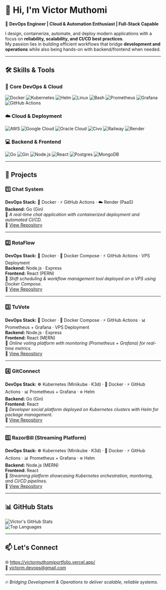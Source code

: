 # 👋 Hi, I'm Victor Muthomi

🚀 **DevOps Engineer | Cloud & Automation Enthusiast | Full-Stack Capable**

I design, containerize, automate, and deploy modern applications with a focus on **reliability, scalability, and CI/CD best practices**.  
My passion lies in building efficient workflows that bridge **development and operations** while also being hands-on with backend/frontend when needed.

---

## 🛠️ Skills & Tools

### 🚀 Core DevOps & Cloud

![Docker](https://img.shields.io/badge/Docker-2496ED?logo=docker&logoColor=white)
![Kubernetes](https://img.shields.io/badge/Kubernetes-326CE5?logo=kubernetes&logoColor=white)
![Helm](https://img.shields.io/badge/Helm-0F1689?logo=helm&logoColor=white)
![Linux](https://img.shields.io/badge/Linux-FCC624?logo=linux&logoColor=black)
![Bash](https://img.shields.io/badge/Bash-4EAA25?logo=gnu-bash&logoColor=white)
![Prometheus](https://img.shields.io/badge/Prometheus-E6522C?logo=prometheus&logoColor=white)
![Grafana](https://img.shields.io/badge/Grafana-F46800?logo=grafana&logoColor=white)
![GitHub Actions](https://img.shields.io/badge/GitHub%20Actions-2088FF?logo=github-actions&logoColor=white)

### ☁️ Cloud & Deployment

![AWS](https://img.shields.io/badge/AWS-232F3E?logo=amazon-aws&logoColor=white)
![Google Cloud](https://img.shields.io/badge/Google%20Cloud-4285F4?logo=google-cloud&logoColor=white)
![Oracle Cloud](https://img.shields.io/badge/Oracle%20Cloud-F80000?logo=oracle&logoColor=white)
![Civo](https://img.shields.io/badge/Civo-239DFF?logo=civo&logoColor=white)
![Railway](https://img.shields.io/badge/Railway-0B0D0E?logo=railway&logoColor=white)
![Render](https://img.shields.io/badge/Render-46E3B7?logo=render&logoColor=black)

### 💻 Backend & Frontend

![Go](https://img.shields.io/badge/Go-00ADD8?logo=go&logoColor=white)
![Gin](https://img.shields.io/badge/Gin-008ECF?logo=go&logoColor=white)
![Node.js](https://img.shields.io/badge/Node.js-339933?logo=node.js&logoColor=white)
![React](https://img.shields.io/badge/React-61DAFB?logo=react&logoColor=black)
![Postgres](https://img.shields.io/badge/Postgres-4169E1?logo=postgresql&logoColor=white)
![MongoDB](https://img.shields.io/badge/MongoDB-47A248?logo=mongodb&logoColor=white)

---

## 🚀 Projects

### 1️⃣ Chat System

**DevOps Stack:** 🐳 Docker · ⚡ GitHub Actions · ☁️ Render (PaaS)  
**Backend:** Go (Gin)  
📌 _A real-time chat application with containerized deployment and automated CI/CD._  
🔗 [View Repository](https://github.com/victormdevops/chat-system)

---

### 2️⃣ RotaFlow

**DevOps Stack:** 🐳 Docker · 🐙 Docker Compose · ⚡ GitHub Actions · VPS Deployment  
**Backend:** Node.js · Express  
**Frontend:** React (PERN)  
📌 _Shift scheduling & workflow management tool deployed on a VPS using Docker Compose._  
🔗 [View Repository](https://github.com/victormdevops/rotaflow)

---

### 3️⃣ TuVote

**DevOps Stack:** 🐳 Docker · 🐙 Docker Compose · ⚡ GitHub Actions · 📊 Prometheus + Grafana · VPS Deployment  
**Backend:** Node.js · Express  
**Frontend:** React (MERN)  
📌 _Online voting platform with monitoring (Prometheus + Grafana) for real-time metrics._  
🔗 [View Repository](https://github.com/victormdevops/tuvote)

---

### 4️⃣ GitConnect

**DevOps Stack:** ☸️ Kubernetes (Minikube · K3d) · 🐳 Docker · ⚡ GitHub Actions · 📊 Prometheus + Grafana · ⎈ Helm  
**Backend:** Go (Gin)  
**Frontend:** React  
📌 _Developer social platform deployed on Kubernetes clusters with Helm for package management._  
🔗 [View Repository](https://github.com/victormdevops/gitconnect)

---

### 5️⃣ RazorBill (Streaming Platform)

**DevOps Stack:** ☸️ Kubernetes (Minikube · K3d) · 🐳 Docker · ⚡ GitHub Actions · 📊 Prometheus + Grafana · ⎈ Helm  
**Backend:** Node.js (MERN)  
**Frontend:** React  
📌 _Streaming platform showcasing Kubernetes orchestration, monitoring, and CI/CD pipelines._  
🔗 [View Repository](https://github.com/victormdevops/razorbill)

---

## 📊 GitHub Stats

![Victor's GitHub Stats](https://github-readme-stats.vercel.app/api?username=victormdevops&show_icons=true&theme=radical)  
![Top Languages](https://github-readme-stats.vercel.app/api/top-langs/?username=victormdevops&layout=compact&theme=radical)

---

## 📫 Let's Connect

🌐 https://victormuthomiportfolio.vercel.app/  
📧 victorm.devops@gmail.com

---

🔥 _Bridging Development & Operations to deliver scalable, reliable systems._
